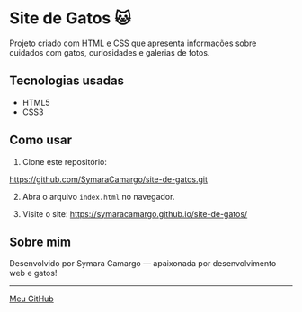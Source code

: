 # Site de Gatos 🐱

Projeto criado com HTML e CSS que apresenta informações sobre cuidados com gatos, curiosidades e galerias de fotos.

## Tecnologias usadas

- HTML5
- CSS3

## Como usar

1. Clone este repositório:

https://github.com/SymaraCamargo/site-de-gatos.git

2. Abra o arquivo `index.html` no navegador.

3. Visite o site: https://symaracamargo.github.io/site-de-gatos/

## Sobre mim

Desenvolvido por Symara Camargo — apaixonada por desenvolvimento web e gatos!

---

[Meu GitHub](https://github.com/SymaraCamargo)
